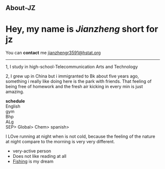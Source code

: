 ## About-JZ

# Hey, my name is _Jianzheng_ short for jz

You can **contact** me jianzhengr3591@hstat.org

---

1, I study in high-school-Telecommunication Arts and Technology 

2, I grew up in China but i immigranted to Bk about five years ago, something i really like doing here is the park with friends. That feeling of being free of homework and the fresh air kicking in every min is just amazing.

**schedule**  
English  
gym  
Bhp  
ALg  
SEP>
Global>
Chem>
spanish>
    
I LOve running at night when is not cold, because the feeling of the nature at night compare to the morning is very very different.
* very-active person
* Does not like reading at all
* [Fishing](https://www.brooklynbridgepark.org/things-to-do/fishing/) is my dream
